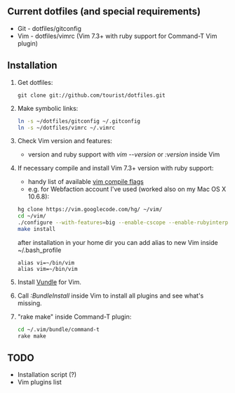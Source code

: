 ## Current dotfiles (and special requirements)

* Git - dotfiles/gitconfig  
* Vim - dotfiles/vimrc (Vim 7.3+ with ruby support for Command-T Vim plugin)

## Installation

1. Get dotfiles:

    ```
    git clone git://github.com/tourist/dotfiles.git
    ```

2. Make symbolic links:
       
    ```bash
    ln -s ~/dotfiles/gitconfig ~/.gitconfig  
    ln -s ~/dotfiles/vimrc ~/.vimrc
    ```

3. Check Vim version and features:
   * version and ruby support with *vim --version* or *:version* inside Vim

4. If necessary compile and install Vim 7.3+ version with ruby support:
   * handy list of available [vim compile flags]
   * e.g. for Webfaction account I've used (worked also on my Mac OS X 10.6.8):

    ```bash
    hg clone https://vim.googlecode.com/hg/ ~/vim/
    cd ~/vim/
    ./configure --with-features=big --enable-cscope --enable-rubyinterp --enable-pythoninterp --prefix=$HOME
    make install
    ```
    
    after installation in your home dir you can add alias to new Vim inside ~/.bash_profile
    
    ```
    alias vi=~/bin/vim
    alias vim=~/bin/vim
    ```

5. Install [Vundle] for Vim.

6. Call *:BundleInstall* inside Vim to install all plugins and see what's missing.

7. "rake make" inside Command-T plugin:

    ```bash
    cd ~/.vim/bundle/command-t
    rake make
    ```

## TODO

* Installation script (?)
* Vim plugins list

[Vundle]:https://github.com/gmarik/vundle
[vim compile flags]:http://drchip.0sites.net/astronaut/vim/vimfeat.html